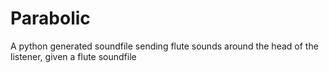 # Parabolic

A python generated soundfile sending flute sounds around the head of the listener, given a flute soundfile
